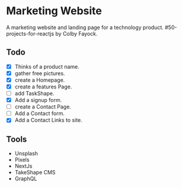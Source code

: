 # Marketing Website

A marketing website and landing page for a technology product. #50-projects-for-reactjs by Colby Fayock.

## Todo

- [x] Thinks of a product name.
- [x] gather free pictures.
- [x] create a Homepage.
- [x] create a features Page.
- [ ] add TaskShape.
- [x] Add a signup form.
- [ ] create a Contact Page.
- [ ] Add a Contact form.
- [x] Add a Contact Links to site.

## Tools

- Unsplash
- Pixels
- NextJs
- TakeShape CMS
- GraphQL
